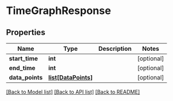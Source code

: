 # TimeGraphResponse

## Properties
Name | Type | Description | Notes
------------ | ------------- | ------------- | -------------
**start_time** | **int** |  | [optional] 
**end_time** | **int** |  | [optional] 
**data_points** | [**list[DataPoints]**](DataPoints.md) |  | [optional] 

[[Back to Model list]](../README.md#documentation-for-models) [[Back to API list]](../README.md#documentation-for-api-endpoints) [[Back to README]](../README.md)

